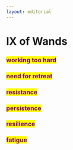 ```yaml
---
layout: editorial
---
```


# IX of Wands

### <mark style="color:purple;">working too hard</mark>&#x20;

### <mark style="color:purple;">need for retreat</mark>

### <mark style="color:purple;">resistance</mark>

### <mark style="color:purple;">persistence</mark>&#x20;

### <mark style="color:purple;">resilience</mark>&#x20;

### <mark style="color:purple;">fatigue</mark>
